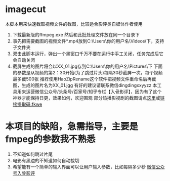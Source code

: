 # imagecut
本脚本用来快速截取视频文件的截图，比较适合影评类自媒体作者使用
1. 下载最新版的ffmpeg.exe 然后和此批处理文件放在同一个目录下
2. 事先把需要截图的视频文件*.mp4放到C:\Users\你的用户名\Videos\下，支持子文件夹
3. 双击此脚本运行，弹出一个黑窗口千万不要在运行中手工关闭，任务完成后它会自动关闭
4. 截屏生成的图片将会以XX_01.jpg存到C:\Users\你的用户名\Pictures\下
下面的参数是从视频的第2：30开始(为了跳过片头)每隔30秒截屏一次，每个视频最多截500张
推荐使用HaoZipRename这个软件把视频文件重命名后再截图，生成的图片名为XX_01.jgg
有好的建议请联系微信dingdingxxyyzz
本工具用来运营微信公众号/头条号/百家号/知乎专栏【入骨影评】，因为有了这个神器才能保持日更，效果如何，欢迎围观
部分热播影视剧的截图请点[这里](https://shimo.im/docs/Px6JDYGrpQrprcvx "需要百度网盘app扫一扫")或[链接提取码:fkwe](https://pan.baidu.com/s/1gnQOtehnlERcic7B2iqz0A "提取码:fkwe 复制这段内容后打开百度网盘手机App，操作更方便哦")

# 本项目的缺陷，急需指导，主要是fmpeg的参数我不熟悉
1. 不知道如何跳过片尾
2. 电影有黑边的不知道如何自动裁切
3. 希望能有一个简单的输入界面可以让用户输入参数，比如每隔多少秒
[微信公众号入骨影评](/weixin.jpg "入骨影评")

